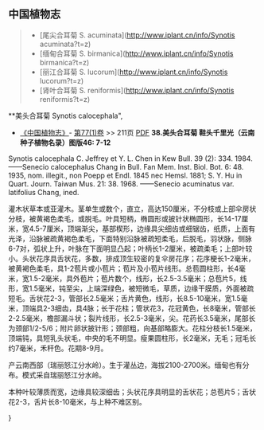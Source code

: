 

## 中国植物志

> * [尾尖合耳菊  S.  acuminata](http://www.iplant.cn/info/Synotis acuminata?t=z)
> * [缅甸合耳菊  S.  birmanica](http://www.iplant.cn/info/Synotis birmanica?t=z)
> * [丽江合耳菊  S.  lucorum](http://www.iplant.cn/info/Synotis lucorum?t=z)
> * [肾叶合耳菊  S.  reniformis](http://www.iplant.cn/info/Synotis reniformis?t=z)


**美头合耳菊 Synotis calocephala",


* [《中国植物志》](http://www.iplant.cn/frps)- [第77(1)卷](http://www.iplant.cn/frps/vol/77(1)) >> 211页 [PDF](http://www.iplant.cn/frps/pdf/77(1)/211.PDF)
**38.美头合耳菊 鞋头千里光（云南种子植物名录）图版46: 7-12**

Synotis calocephala C. Jeffrey et Y. L. Chen in Kew Bull. 39 (2): 334. 1984. ——Senecio calocephalus Chang in Bull. Fan Mem. Inst. Biol. Bot. 6: 48. 1935, nom. illegit., non Poepp et Endl. 1845 nec Hemsl. 1881; S. Y. Hu in Quart. Journ. Taiwan Mus. 21: 38. 1968. ——Senecio acuminatus var. latifolius Chang, ined.

灌木状草本或亚灌木。茎单生或数个，直立，高达150厘米，不分枝或上部伞房状分枝，被黄褐色柔毛，或脱毛。叶具短柄，椭圆形或披针状椭圆形，长14-17厘米，宽4.5-7厘米，顶端渐尖，基部楔形，边缘具尖细齿或细锯齿，纸质，上面有光泽，沿脉被疏黄褐色柔毛，下面特别沿脉被疏短柔毛，后脱毛，羽状脉，侧脉6-7对，弧状上升，叶脉在下面明显凸起；叶柄长1-2厘米，被疏柔毛；上部叶较小。头状花序具舌状花，多数，排成顶生较密的复伞房花序；花序梗长1-2毫米，被黄褐色柔毛，具1-2苞片或小苞片；苞片及小苞片线形。总苞圆柱形，长4毫米，宽1.5-2毫米，具外苞片；苞片数个，线形，长2.5-3.5毫米；总苞片5，线形，宽1.5毫米，钝至尖，上端深绿色，被短微毛，草质，边缘干膜质，外面被疏短毛。舌状花2-3，管部长2.5毫米；舌片黄色，线形，长8.5-10毫米，宽1.5毫米，顶端具2-3细齿，具4脉；长于花柱；管状花3，花冠黄色，长8毫米，管部长2-2.5毫米，檐部漏斗状；裂片线形，长2.5-3毫米，尖。花药长3.5毫米，尾部长为颈部1/2-5/6；附片卵状披针形；颈部粗，向基部略膨大。花柱分枝长1.5毫米，顶端钝，具短乳头状毛，中央的毛不明显。瘦果圆柱形，长2毫米，无毛；冠毛长约7毫米，禾秆色。花期8-9月。

产云南西部（瑞丽怒江分水岭）。生于灌丛边，海拔2100-2700米。缅甸也有分布。模式采自瑞丽怒江分水岭。

本种叶较薄质而宽，边缘具较深细齿；头状花序具明显的舌状花；总苞片5；舌状花2-3，舌片长8-10毫米，与上种不难区别。



}